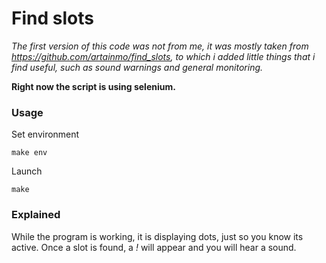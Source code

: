 # Find slots

*The first version of this code was not from me, it was mostly taken from https://github.com/artainmo/find_slots, to which i added little things that i find useful, such as sound warnings and general monitoring.*

**Right now the script is using selenium.**

### Usage

  Set environment

  ```
  make env
  ```

  Launch

  ```
  make
  ```

### Explained

While the program is working, it is displaying dots, just so you know its active. Once a slot is found, a *!* will appear and you will hear a sound.
